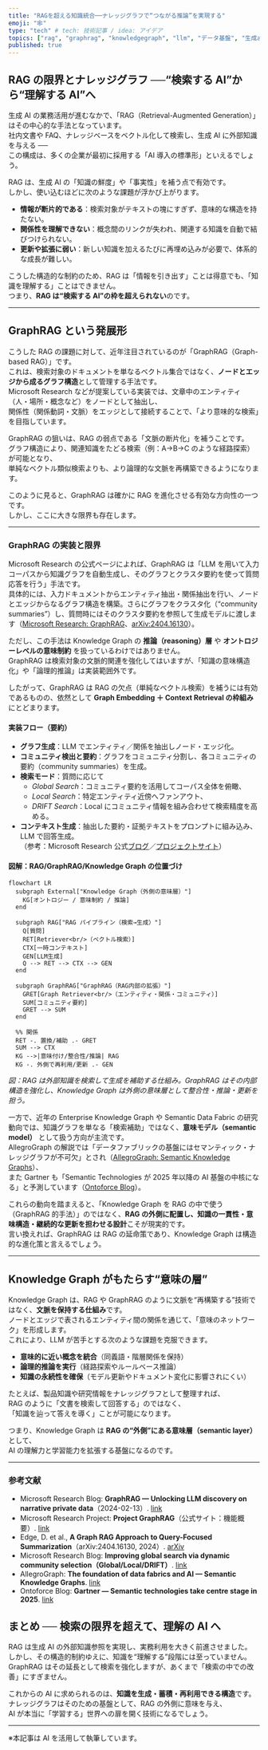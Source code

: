 ```yaml
---
title: "RAGを超える知識統合──ナレッジグラフで“つながる推論”を実現する"
emoji: "🕸️"
type: "tech" # tech: 技術記事 / idea: アイデア
topics: ["rag", "graphrag", "knowledgegraph", "llm", "データ基盤", "生成ai"]
published: true
---
```


## RAG の限界とナレッジグラフ ──“検索する AI”から“理解する AI”へ

生成 AI の業務活用が進むなかで、「RAG（Retrieval-Augmented Generation）」はその中心的な手法となっています。  
社内文書や FAQ、ナレッジベースをベクトル化して検索し、生成 AI に外部知識を与える ──  
この構成は、多くの企業が最初に採用する「AI 導入の標準形」といえるでしょう。

RAG は、生成 AI の「知識の鮮度」や「事実性」を補う点で有効です。  
しかし、使い込むほどに次のような課題が浮かび上がります。

- **情報が断片的である**：検索対象がテキストの塊にすぎず、意味的な構造を持たない。
- **関係性を理解できない**：概念間のリンクが失われ、関連する知識を自動で結びつけられない。
- **更新や拡張に弱い**：新しい知識を加えるたびに再埋め込みが必要で、体系的な成長が難しい。

こうした構造的な制約のため、RAG は「情報を引き出す」ことは得意でも、「知識を理解する」ことはできません。  
つまり、**RAG は“検索する AI”の枠を超えられない**のです。

---

## GraphRAG という発展形

こうした RAG の課題に対して、近年注目されているのが「GraphRAG（Graph-based RAG）」です。  
これは、検索対象のドキュメントを単なるベクトル集合ではなく、**ノードとエッジから成るグラフ構造**として管理する手法です。  
Microsoft Research などが提案している実装では、文章中のエンティティ（人・場所・概念など）をノードとして抽出し、  
関係性（関係動詞・文脈）をエッジとして接続することで、「より意味的な検索」を目指しています。

GraphRAG の狙いは、RAG の弱点である「文脈の断片化」を補うことです。  
グラフ構造により、関連知識をたどる検索（例：A→B→C のような経路探索）が可能となり、  
単純なベクトル類似検索よりも、より論理的な文脈を再構築できるようになります。

このように見ると、GraphRAG は確かに RAG を進化させる有効な方向性の一つです。  
しかし、ここに大きな限界も存在します。

---

### GraphRAG の実装と限界

Microsoft Research の公式ページによれば、GraphRAG は「LLM を用いて入力コーパスから知識グラフを自動生成し、そのグラフとクラスタ要約を使って質問応答を行う」手法です。  
具体的には、入力ドキュメントからエンティティ抽出・関係抽出を行い、ノードとエッジからなるグラフ構造を構築。さらにグラフをクラスタ化（“community summaries”）し、質問時にはそのクラスタ要約を参照して生成モデルに渡します（[Microsoft Research: GraphRAG](https://www.microsoft.com/en-us/research/project/graphrag/?utm_source=chatgpt.com)、[arXiv:2404.16130](https://arxiv.org/abs/2404.16130?utm_source=chatgpt.com)）。

ただし、この手法は Knowledge Graph の **推論（reasoning）層** や **オントロジーレベルの意味制約** を扱っているわけではありません。  
GraphRAG は検索対象の文脈的関連を強化してはいますが、「知識の意味構造化」や「論理的推論」は実装範囲外です。

したがって、GraphRAG は RAG の欠点（単純なベクトル検索）を補うには有効であるものの、依然として **Graph Embedding ＋ Context Retrieval の枠組み**にとどまります。

#### 実装フロー（要約）

- **グラフ生成**：LLM でエンティティ／関係を抽出しノード・エッジ化。
- **コミュニティ検出と要約**：グラフをコミュニティ分割し、各コミュニティの要約（community summaries）を生成。
- **検索モード**：質問に応じて
  - _Global Search_：コミュニティ要約を活用してコーパス全体を俯瞰、
  - _Local Search_：特定エンティティ近傍へファンアウト、
  - _DRIFT Search_：Local にコミュニティ情報を組み合わせて検索精度を高める。
- **コンテキスト生成**：抽出した要約・証拠テキストをプロンプトに組み込み、LLM で回答生成。  
  （参考：Microsoft Research 公式[ブログ](https://www.microsoft.com/en-us/research/blog/graphrag-unlocking-llm-discovery-on-narrative-private-data/)／[プロジェクトサイト](https://www.microsoft.com/en-us/research/project/graphrag/)）

#### 図解：RAG/GraphRAG/Knowledge Graph の位置づけ

```mermaid
flowchart LR
  subgraph External["Knowledge Graph（外側の意味層）"]
    KG[オントロジー / 意味制約 / 推論]
  end

  subgraph RAG["RAG パイプライン（検索→生成）"]
    Q[質問]
    RET[Retriever<br/>（ベクトル検索）]
    CTX[一時コンテキスト]
    GEN[LLM生成]
    Q --> RET --> CTX --> GEN
  end

  subgraph GraphRAG["GraphRAG（RAG内部の拡張）"]
    GRET[Graph Retriever<br/>（エンティティ・関係・コミュニティ）]
    SUM[コミュニティ要約]
    GRET --> SUM
  end

  %% 関係
  RET -. 置換/補助 .- GRET
  SUM --> CTX
  KG -->|意味付け/整合性/推論| RAG
  KG -. 外側で再利用/更新 .- GEN
```

_図：RAG は外部知識を検索して生成を補助する仕組み。GraphRAG はその内部構造を強化し、Knowledge Graph は外側の意味層として整合性・推論・更新を担う。_

一方で、近年の Enterprise Knowledge Graph や Semantic Data Fabric の研究動向では、知識グラフを単なる「検索補助」ではなく、**意味モデル（semantic model）** として扱う方向が主流です。  
AllegroGraph の解説では「データファブリックの基盤にはセマンティック・ナレッジグラフが不可欠」とされ（[AllegroGraph: Semantic Knowledge Graphs](https://allegrograph.com/the-foundation-of-data-fabrics-and-ai-semantic-knowledge-graphs/?utm_source=chatgpt.com)）、  
また Gartner も「Semantic Technologies が 2025 年以降の AI 基盤の中核になる」と予測しています（[Ontoforce Blog](https://www.ontoforce.com/blog/gartner-semantic-technologies-take-center-stage-in-2025?utm_source=chatgpt.com)）。

これらの動向を踏まえると、「Knowledge Graph を RAG の中で使う（GraphRAG 的手法）」のではなく、**RAG の外側に配置し、知識の一貫性・意味構造・継続的な更新を担わせる設計**こそが現実的です。  
言い換えれば、GraphRAG は RAG の延命策であり、Knowledge Graph は構造的な進化策と言えるでしょう。

---

## Knowledge Graph がもたらす“意味の層”

Knowledge Graph は、RAG や GraphRAG のように文脈を“再構築する”技術ではなく、**文脈を保持する仕組み**です。  
ノードとエッジで表されるエンティティ間の関係を通じて、「意味のネットワーク」を形成します。  
これにより、LLM が苦手とする次のような課題を克服できます。

- **意味的に近い概念を統合**（同義語・階層関係を保持）
- **論理的推論を実行**（経路探索やルールベース推論）
- **知識の永続性を確保**（モデル更新やドキュメント変化に影響されにくい）

たとえば、製品知識や研究情報をナレッジグラフとして整理すれば、  
RAG のように「文書を検索して回答する」のではなく、  
「知識を辿って答えを導く」ことが可能になります。

つまり、Knowledge Graph は **RAG の“外側”にある意味層（semantic layer）** として、  
AI の理解力と学習能力を拡張する基盤になるのです。

---

### 参考文献

- Microsoft Research Blog: **GraphRAG — Unlocking LLM discovery on narrative private data**（2024-02-13）. [link](https://www.microsoft.com/en-us/research/blog/graphrag-unlocking-llm-discovery-on-narrative-private-data/)
- Microsoft Research Project: **Project GraphRAG**（公式サイト：機能概要）. [link](https://www.microsoft.com/en-us/research/project/graphrag/)
- Edge, D. et al., **A Graph RAG Approach to Query-Focused Summarization**（arXiv:2404.16130, 2024）. [arXiv](https://arxiv.org/abs/2404.16130)
- Microsoft Research Blog: **Improving global search via dynamic community selection（Global/Local/DRIFT）**. [link](https://www.microsoft.com/en-us/research/blog/graphrag-unlocking-llm-discovery-on-narrative-private-data/)
- AllegroGraph: **The foundation of data fabrics and AI — Semantic Knowledge Graphs**. [link](https://allegrograph.com/the-foundation-of-data-fabrics-and-ai-semantic-knowledge-graphs/)
- Ontoforce Blog: **Gartner — Semantic technologies take centre stage in 2025**. [link](https://www.ontoforce.com/blog/gartner-semantic-technologies-take-center-stage-in-2025)

## まとめ ── 検索の限界を超えて、理解の AI へ

RAG は生成 AI の外部知識参照を実現し、実務利用を大きく前進させました。  
しかし、その構造的制約ゆえに、知識を“理解する”段階には至っていません。  
GraphRAG はその延長として検索を強化しますが、あくまで「検索の中での改善」にすぎません。

これからの AI に求められるのは、**知識を生成・蓄積・再利用できる構造**です。  
ナレッジグラフはそのための基盤として、RAG の外側に意味を与え、  
AI が本当に「学習する」世界への扉を開く技術になるでしょう。

---

※本記事は AI を活用して執筆しています。
